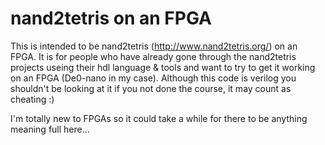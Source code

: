 # nand2tetris on an FPGA
This is intended to be nand2tetris (http://www.nand2tetris.org/) on an FPGA. 
It is for people who have already gone through the nand2tetris projects useing their hdl language & tools and want to try to get it working on an FPGA (De0-nano in my case).
Although this code is verilog you shouldn't be looking at it if you not done the course, it may count as cheating :)

I'm totally new to FPGAs so it could take a while for there to be anything meaning full here...
